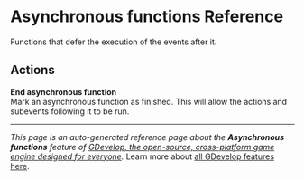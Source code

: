 # Asynchronous functions Reference

Functions that defer the execution of the events after it. 

## Actions

**End asynchronous function**  
Mark an asynchronous function as finished. This will allow the actions and subevents following it to be run.



---
*This page is an auto-generated reference page about the **Asynchronous functions** feature of [GDevelop, the open-source, cross-platform game engine designed for everyone](https://gdevelop.io/).* Learn more about [all GDevelop features here](/gdevelop5/all-features).